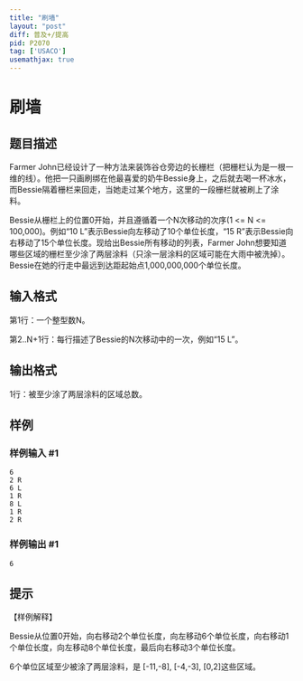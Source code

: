 ```yaml
---
title: "刷墙"
layout: "post"
diff: 普及+/提高
pid: P2070
tag: ['USACO']
usemathjax: true
---
```


# 刷墙
## 题目描述

Farmer John已经设计了一种方法来装饰谷仓旁边的长栅栏（把栅栏认为是一根一维的线）。他把一只画刷绑在他最喜爱的奶牛Bessie身上，之后就去喝一杯冰水，而Bessie隔着栅栏来回走，当她走过某个地方，这里的一段栅栏就被刷上了涂料。

Bessie从栅栏上的位置0开始，并且遵循着一个N次移动的次序(1 <= N <= 100,000)。例如“10 L”表示Bessie向左移动了10个单位长度，“15 R”表示Bessie向右移动了15个单位长度。现给出Bessie所有移动的列表，Farmer John想要知道哪些区域的栅栏至少涂了两层涂料（只涂一层涂料的区域可能在大雨中被洗掉）。Bessie在她的行走中最远到达距起始点1,000,000,000个单位长度。

## 输入格式

第1行：一个整型数N。

第2..N+1行：每行描述了Bessie的N次移动中的一次，例如“15 L”。

## 输出格式

1行：被至少涂了两层涂料的区域总数。

## 样例

### 样例输入 #1
```
6
2 R
6 L
1 R
8 L
1 R
2 R
```
### 样例输出 #1
```
6
```
## 提示

【样例解释】

Bessie从位置0开始，向右移动2个单位长度，向左移动6个单位长度，向右移动1个单位长度，向左移动8个单位长度，最后向右移动3个单位长度。

6个单位区域至少被涂了两层涂料，是 [-11,-8], [-4,-3], [0,2]这些区域。

